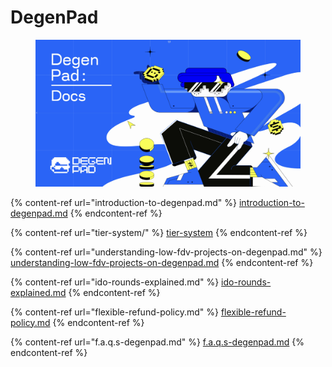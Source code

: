 # DegenPad

<figure><img src="../../.gitbook/assets/Xnip2024-12-06_22-17-24.jpg" alt=""><figcaption></figcaption></figure>



{% content-ref url="introduction-to-degenpad.md" %}
[introduction-to-degenpad.md](introduction-to-degenpad.md)
{% endcontent-ref %}

{% content-ref url="tier-system/" %}
[tier-system](tier-system/)
{% endcontent-ref %}

{% content-ref url="understanding-low-fdv-projects-on-degenpad.md" %}
[understanding-low-fdv-projects-on-degenpad.md](understanding-low-fdv-projects-on-degenpad.md)
{% endcontent-ref %}

{% content-ref url="ido-rounds-explained.md" %}
[ido-rounds-explained.md](ido-rounds-explained.md)
{% endcontent-ref %}

{% content-ref url="flexible-refund-policy.md" %}
[flexible-refund-policy.md](flexible-refund-policy.md)
{% endcontent-ref %}

{% content-ref url="f.a.q.s-degenpad.md" %}
[f.a.q.s-degenpad.md](f.a.q.s-degenpad.md)
{% endcontent-ref %}
